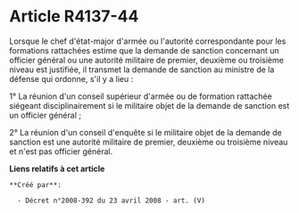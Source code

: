# Article R4137-44

Lorsque le chef d'état-major d'armée ou l'autorité correspondante pour les formations rattachées estime que la demande de
sanction concernant un officier général ou une autorité militaire de premier, deuxième ou troisième niveau est justifiée, il
transmet la demande de sanction au ministre de la défense qui ordonne, s'il y a lieu :

1° La réunion d'un conseil supérieur d'armée ou de formation rattachée siégeant disciplinairement si le militaire objet de la
demande de sanction est un officier général ;

2° La réunion d'un conseil d'enquête si le militaire objet de la demande de sanction est une autorité militaire de premier,
deuxième ou troisième niveau et n'est pas officier général.

**Liens relatifs à cet article**

	**Créé par**:

	  - Décret n°2008-392 du 23 avril 2008 - art. (V)

